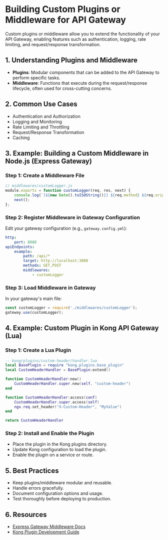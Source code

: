 # Building Custom Plugins or Middleware for API Gateway

Custom plugins or middleware allow you to extend the functionality of your API Gateway, enabling features such as authentication, logging, rate limiting, and request/response transformation.

## 1. Understanding Plugins and Middleware

- **Plugins**: Modular components that can be added to the API Gateway to perform specific tasks.
- **Middleware**: Functions that execute during the request/response lifecycle, often used for cross-cutting concerns.

## 2. Common Use Cases

- Authentication and Authorization
- Logging and Monitoring
- Rate Limiting and Throttling
- Request/Response Transformation
- Caching

## 3. Example: Building a Custom Middleware in Node.js (Express Gateway)

### Step 1: Create a Middleware File

```js
// middlewares/customLogger.js
module.exports = function customLogger(req, res, next) {
    console.log(`[${new Date().toISOString()}] ${req.method} ${req.originalUrl}`);
    next();
};
```

### Step 2: Register Middleware in Gateway Configuration

Edit your gateway configuration (e.g., `gateway.config.yml`):

```yaml
http:
    port: 8080
apiEndpoints:
    example:
        path: /api/*
        target: http://localhost:3000
        methods: GET,POST
        middlewares:
            - customLogger
```

### Step 3: Load Middleware in Gateway

In your gateway's main file:

```js
const customLogger = require('./middlewares/customLogger');
gateway.use(customLogger);
```

## 4. Example: Custom Plugin in Kong API Gateway (Lua)

### Step 1: Create a Lua Plugin

```lua
-- kong/plugins/custom-header/handler.lua
local BasePlugin = require "kong.plugins.base_plugin"
local CustomHeaderHandler = BasePlugin:extend()

function CustomHeaderHandler:new()
    CustomHeaderHandler.super.new(self, "custom-header")
end

function CustomHeaderHandler:access(conf)
    CustomHeaderHandler.super.access(self)
    ngx.req.set_header("X-Custom-Header", "MyValue")
end

return CustomHeaderHandler
```

### Step 2: Install and Enable the Plugin

- Place the plugin in the Kong plugins directory.
- Update Kong configuration to load the plugin.
- Enable the plugin on a service or route.

## 5. Best Practices

- Keep plugins/middleware modular and reusable.
- Handle errors gracefully.
- Document configuration options and usage.
- Test thoroughly before deploying to production.

## 6. Resources

- [Express Gateway Middleware Docs](https://www.express-gateway.io/docs/policies/middleware/)
- [Kong Plugin Development Guide](https://docs.konghq.com/gateway/latest/plugin-development/)
